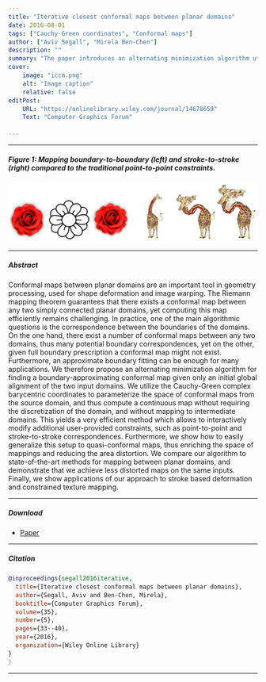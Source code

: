 ```yaml
---
title: "Iterative closest conformal maps between planar domains" 
date: 2016-08-01
tags: ["Cauchy-Green coordinates", "Conformal maps"]
author: ["Aviv Segall", "Mirela Ben-Chen"]
description: "" 
summary: "The paper introduces an alternating minimization algorithm utilizing the Cauchy-Green complex coordinates to efficiently compute a conformal map between planar domains with initial global alignment." 
cover:
    image: "iccm.png"
    alt: "Image caption"
    relative: false
editPost:
    URL: "https://onlinelibrary.wiley.com/journal/14678659"
    Text: "Computer Graphics Forum"

---
```


---

##### Figure 1: Mapping boundary-to-boundary (left) and stroke-to-stroke (right) compared to the traditional point-to-point constraints.

![](iccm.png)

---

##### Abstract

Conformal maps between planar domains are an important tool in geometry processing, used for shape deformation and image warping. The Riemann mapping theorem guarantees that there exists a conformal map between any two simply connected planar domains, yet computing this map efficiently remains challenging. In practice, one of the main algorithmic questions is the correspondence between the boundaries of the domains. On the one hand, there exist a number of conformal maps between any two domains, thus many potential boundary correspondences, yet on the other, given full boundary prescription a conformal map might not exist. Furthermore, an approximate boundary fitting can be enough for many applications. We therefore propose an alternating minimization algorithm for finding a boundary-approximating conformal map given only an initial global alignment of the two input domains. We utilize the Cauchy-Green complex barycentric coordinates to parameterize the space of conformal maps from the source domain, and thus compute a continuous map without requiring the discretization of the domain, and without mapping to intermediate domains. This yields a very efficient method which allows to interactively modify additional user-provided constraints, such as point-to-point and stroke-to-stroke correspondences. Furthermore, we show how to easily generalize this setup to quasi-conformal maps, thus enriching the space of mappings and reducing the area distortion. We compare our algorithm to state-of-the-art methods for mapping between planar domains, and demonstrate that we achieve less distorted maps on the same inputs. Finally, we show applications of our approach to stroke based deformation and constrained texture mapping.

---

##### Download

+ [Paper](iccm.pdf)
<!-- + [Code and data](TODO) -->

---

##### Citation

```BibTeX
@inproceedings{segall2016iterative,
  title={Iterative closest conformal maps between planar domains},
  author={Segall, Aviv and Ben-Chen, Mirela},
  booktitle={Computer Graphics Forum},
  volume={35},
  number={5},
  pages={33--40},
  year={2016},
  organization={Wiley Online Library}
}
}
```

---

<!-- ##### Related material

+ [Presentation slides](presentation2.pdf)
 -->
